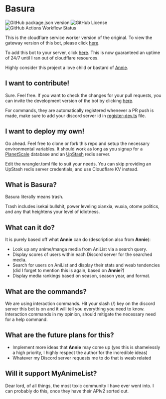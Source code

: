 # Basura

![GitHub package.json version](https://img.shields.io/github/package-json/v/gavenda/basura?style=for-the-badge)
![GitHub License](https://img.shields.io/github/license/gavenda/basura?style=for-the-badge)
![GitHub Actions Workflow Status](https://img.shields.io/github/actions/workflow/status/gavenda/basura/deploy.yml?style=for-the-badge)

This is the cloudflare service worker version of the original. To view the gateway version of this bot,
please click [here](https://github.com/gavenda/studio-helper/tree/main/bot/basura).

To add this bot to your server, click [here](https://discord.com/api/oauth2/authorize?client_id=870014073197170799&permissions=536870912&scope=applications.commands%20bot).
This is now guaranteed an uptime of 24/7 until I ran out of cloudflare resources.

Highly consider this project a love child or bastard of [Annie](https://github.com/AlexanderColen/Annie-May-Discord-Bot).

## I want to contribute!

Sure. Feel free. If you want to check the changes for your pull requests, you can invite the development
version of the bot by clicking [here](https://discord.com/oauth2/authorize?client_id=911875737999527956&scope=applications.commands).

For commands, they are automatically registered whenever a PR push is made, make sure to add
your discord server id in [register-dev.ts](src/register-dev.ts) file.

## I want to deploy my own!

Go ahead. Feel free to clone or fork this repo and setup the necessary environmental variables. It should work as long as you signup
for a [PlanetScale](https://planetscale.com/) database and an [UpStash](https://upstash.com/) redis server.

Edit the wrangler.toml file to suit your needs. You can skip providing an UpStash redis server credentials, and use Cloudflare KV instead.

## What is Basura?

Basura literally means trash.

Trash includes isekai bullshit, power leveling xianxia, wuxia, otome politics,
and any that heightens your level of idiotness.

## What can it do?

It is purely based off what **Annie** can do (description also from **Annie**):

- Look up any anime/manga media from AniList via a search query.
- Display scores of users within each Discord server for the searched media.
- Search for users on AniList and display their stats and weab tendencies (did I forget to mention this is again, based
  on **Annie**?)
- Display media rankings based on season, season year, and format.

## What are the commands?

We are using interaction commands. Hit your slash (/) key on the discord server this bot is on and it will tell you
everything you need to know.
Interaction commands in my opinion, should mitigate the necessary need for a help command.

## What are the future plans for this?

- Implement more ideas that **Annie** may come up (yes this is shamelessly a high priority, I highly respect the author
  for the incredible ideas)
- Whatever my Discord server requests me to do that is weab related

## Will it support MyAnimeList?

Dear lord, of all things, the most toxic community I have ever went into. I can probably do this, once they have their
APIv2 sorted out.
